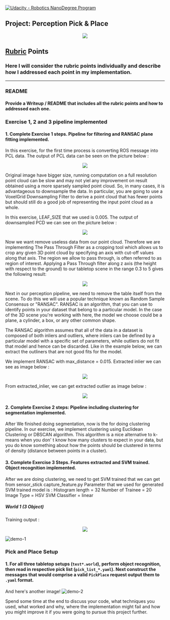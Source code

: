 [![Udacity - Robotics NanoDegree Program](https://s3-us-west-1.amazonaws.com/udacity-robotics/Extra+Images/RoboND_flag.png)](https://www.udacity.com/robotics)

## Project: Perception Pick & Place

<p align="center"> <img src="./images/RoboND-Perception.jpg"> </p>

## [Rubric](https://review.udacity.com/#!/rubrics/1067/view) Points
### Here I will consider the rubric points individually and describe how I addressed each point in my implementation.  

---
### README

#### Provide a Writeup / README that includes all the rubric points and how to addressed each one. 

### Exercise 1, 2 and 3 pipeline implemented

#### 1. Complete Exercise 1 steps. Pipeline for filtering and RANSAC plane fitting implemented.
In this exercise, for the first time process is converting ROS message into PCL data. The output of PCL data can be seen on the picture below :
<p align="center"> <img src="./images/01 Original PCD.jpg"> </p>

Original image have bigger size, running computation on a full resolution point cloud can be slow and may not yiel any improvement on result obtained using a more sparsely sampled point cloud. So, in many cases, it is advantageous to downsample the data. In particular, you are going to use a VoxelGrid Downsampling Filter to derive a point cloud that has fewer points but should still do a good job of representing the input point cloud as a whole.

In this exercise, LEAF_SIZE that we used is 0.005. The output of downsampled PCD we can see on the picture below :
<p align="center"> <img src="./images/02 downsampled.jpg"> </p>

Now we want remove useless data from our point cloud. Therefore we are implementing The Pass Through Filter as a cropping tool which allows us to crop any given 3D point cloud by specifying an axis with cut-off values along that axis. The region we allow to pass through, is often referred to as region of interest. Applying a Pass Through filter along z axis (the height with respect to the ground) to our tabletop scene in the range 0.3 to 5 gives the following result:
<p align="center"> <img src="./images/03 Pass Throught Filter PCD.jpg"> </p>

Next in our perception pipeline, we need to remove the table itself from the scene. To do this we will use a popular technique known as Random Sample Consensus or "RANSAC". RANSAC is an algorithm, that you can use to identify points in your dataset that belong to a particular model. In the case of the 3D scene you're working with here, the model we choose could be a plane, a cylinder, a box, or any other common shape.

The RANSAC algorithm assumes that all of the data in a dataset is composed of both inliers and outliers, where inliers can be defined by a particular model with a specific set of parameters, while outliers do not fit that model and hence can be discarded. Like in the example below, we can extract the outliners that are not good fits for the model.

We implement RANSAC with max_distance = 0.015. Extracted inlier we can see as image below :
<p align="center"> <img src="./images/04 Extracted Inlier.jpg"> </p>

From extracted_inlier, we can get extracted outlier as image below :
<p align="center"> <img src="./images/05 Extracted Outlier.jpg"> </p>

#### 2. Complete Exercise 2 steps: Pipeline including clustering for segmentation implemented.  

After We finished doing segmentation, now is the for doing clustering pipeline. In our exercise, we implement clustering using Euclidean Clustering or DBSCAN algorithm. This algorithm is a nice alternative to k-means when you don' t know how many clusters to expect in your data, but you do know something about how the points should be clustered in terms of density (distance between points in a cluster). 

#### 3. Complete Exercise 3 Steps.  Features extracted and SVM trained.  Object recognition implemented.
After we are doing clustering, we need to get SVM trained that we can get from sensor_stick capture_feature.py
Parameter that we used for generated SVM trained model is :
Histogram length = 32
Number of Trainee = 20
Image Type = HSV
SVM Classifier = linear

##### World 1 (3 Object)
Training output :
<p align="center"> <img src="./images/08 Train SVM.jpg"> </p>


![demo-1](https://user-images.githubusercontent.com/20687560/28748231-46b5b912-7467-11e7-8778-3095172b7b19.png)

### Pick and Place Setup

#### 1. For all three tabletop setups (`test*.world`), perform object recognition, then read in respective pick list (`pick_list_*.yaml`). Next construct the messages that would comprise a valid `PickPlace` request output them to `.yaml` format.

And here's another image! 
![demo-2](https://user-images.githubusercontent.com/20687560/28748286-9f65680e-7468-11e7-83dc-f1a32380b89c.png)

Spend some time at the end to discuss your code, what techniques you used, what worked and why, where the implementation might fail and how you might improve it if you were going to pursue this project further.  



